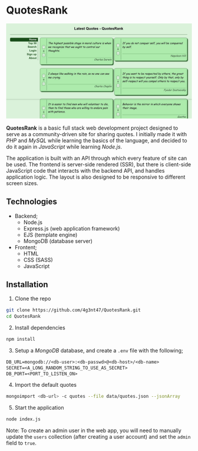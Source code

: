 # QuotesRank

![](/preview.jpg)

**QuotesRank** is a basic full stack web development project designed to serve as a community-driven site for sharing quotes. I initially made it with *PHP* and *MySQL* while learning the basics of the language, and decided to do it again in *JavaScript* while learning *Node.js*.

The application is built with an API through which every feature of site can be used. The frontend is server-side rendered (SSR), but there is client-side JavaScript code that interacts with the backend API, and handles application logic. The layout is also designed to be responsive to different screen sizes.

## Technologies

- Backend;
  - Node.js
  - Express.js (web application framework)
  - EJS (template engine)
  - MongoDB (database server)
- Frontent;
  - HTML
  - CSS (SASS)
  - JavaScript

## Installation

1. Clone the repo

```bash
git clone https://github.com/4g3nt47/QuotesRank.git
cd QuotesRank
```

2. Install dependencies

```bash
npm install
```

3. Setup a *MongoDB* database, and create a `.env` file with the following;

```shell
DB_URL=mongodb://<db-user>:<db-passwd>@<db-host>/<db-name>
SECRET=<A_LONG_RANDOM_STRING_TO_USE_AS_SECRET>
DB_PORT=<PORT_TO_LISTEN_ON>
```

4. Import the default quotes

```bash
mongoimport <db-url> -c quotes --file data/quotes.json --jsonArray
```

5. Start the application

```bash
node index.js
```

Note: To create an admin user in the web app, you will need to manually update the `users` collection (after creating a user account) and set the `admin` field to `true`.
